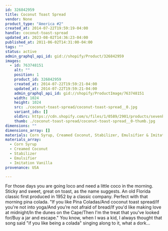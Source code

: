 ```yaml
---
id: 326842959
title: Coconut Toast Spread
vendor: None
product_type: "America #2"
created_at: 2014-07-22T19:59:19-04:00
handle: coconut-toast-spread
updated_at: 2023-08-02T14:36:23-04:00
published_at: 2011-06-02T14:31:00-04:00
tags: ""
status: active
admin_graphql_api_id: gid://shopify/Product/326842959
images:
  - id: 763748151
    alt: ""
    position: 1
    product_id: 326842959
    created_at: 2014-07-22T19:59:21-04:00
    updated_at: 2014-07-22T19:59:21-04:00
    admin_graphql_api_id: gid://shopify/ProductImage/763748151
    width: 1024
    height: 1024
    src: ./coconut-toast-spread/coconut-toast-spread__0.jpg
    variant_ids: []
    oldSrc: https://cdn.shopify.com/s/files/1/0589/2901/products/sevenkeys.jpeg?v=1406073561
    thumb: ./coconut-toast-spread/coconut-toast-spread__0-thumb.jpg
dimensions: ""
dimensions_array: []
materials: Corn Syrup, Creamed Coconut, Stabilizer, Emulsifier & Imitation Vanilla
materials_array:
  - Corn Syrup
  - Creamed Coconut
  - Stabilizer
  - Emulsifier
  - Imitation Vanilla
provenance: USA

---
```


For those days you are going loco and need a little coco in the morning. Sticky and sweet, great on toast, as the name suggests. An old Florida classic first produced in 1952 by a classic company. Perfect with that morning pina colada. "If you like Pina Coladas/And coconut toast spread/If you're not into yoga/And you’re not afraid of bread/If you'd like making love at midnight/In the dunes on the Cape/Then I'm the treat that you've looked for/Buy a jar and escape." You know, when I was a kid, I always thought that song said "if you like being a colada" singing along to it, what a dork...